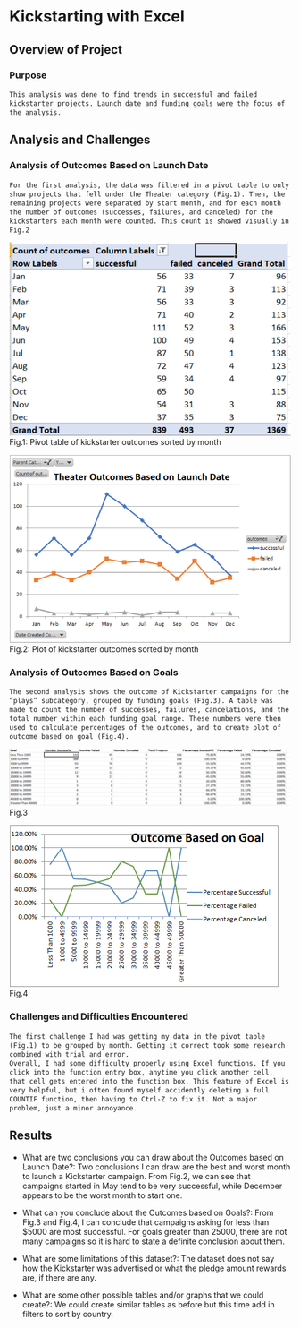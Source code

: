 # Kickstarting with Excel

## Overview of Project

### Purpose
	This analysis was done to find trends in successful and failed kickstarter projects. Launch date and funding goals were the focus of the analysis. 

## Analysis and Challenges

### Analysis of Outcomes Based on Launch Date
	For the first analysis, the data was filtered in a pivot table to only show projects that fell under the Theater category (Fig.1). Then, the remaining projects were separated by start month, and for each month the number of outcomes (successes, failures, and canceled) for the kickstarters each month were counted. This count is showed visually in Fig.2

![alt text](https://github.com/specialcanadian/kickstarter-analysis/blob/main/ExtraImages/PivotTable.png?raw=true)
Fig.1: Pivot table of kickstarter outcomes sorted by month

![alt text](https://github.com/specialcanadian/kickstarter-analysis/blob/main/Resources/TheaterOutcomesbyLaunchDate.png?raw=true)  
Fig.2: Plot of kickstarter outcomes sorted by month	


### Analysis of Outcomes Based on Goals
	The second analysis shows the outcome of Kickstarter campaigns for the “plays” subcategory, grouped by funding goals (Fig.3). A table was made to count the number of successes, failures, cancelations, and the total number within each funding goal range. These numbers were then used to calculate percentages of the outcomes, and to create plot of outcome based on goal (Fig.4).	

![alt text](https://github.com/specialcanadian/kickstarter-analysis/blob/main/ExtraImages/Chart.png?raw=true)
Fig.3

![alt text](https://github.com/specialcanadian/kickstarter-analysis/blob/main/Resources/Outcome_vs_Goals.png?raw=true)
Fig.4
### Challenges and Difficulties Encountered
	The first challenge I had was getting my data in the pivot table (Fig.1) to be grouped by month. Getting it correct took some research combined with trial and error. 
	Overall, I had some difficulty properly using Excel functions. If you click into the function entry box, anytime you click another cell, that cell gets entered into the function box. This feature of Excel is very helpful, but i often found myself accidently deleting a full COUNTIF function, then having to Ctrl-Z to fix it. Not a major problem, just a minor annoyance.   

## Results

- What are two conclusions you can draw about the Outcomes based on Launch Date?:
	Two conclusions I can draw are the best and worst month to launch a Kickstarter campaign. From Fig.2, we can see that campaigns started in May tend to be very successful, while December appears to be the worst month to start one. 

- What can you conclude about the Outcomes based on Goals?:
	From Fig.3 and Fig.4, I can conclude that campaigns asking for less than $5000 are most successful. For goals greater than 25000, there are not many campaigns so it is hard to state a definite conclusion about them. 

- What are some limitations of this dataset?:
	The dataset does not say how the Kickstarter was advertised or what the pledge amount rewards are, if there are any. 

- What are some other possible tables and/or graphs that we could create?:
	We could create similar tables as before but this time add in filters to sort by country.
